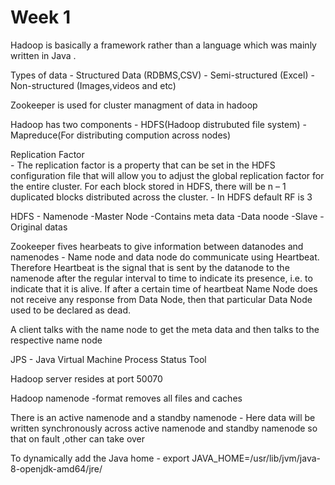 # Week 1

Hadoop is basically a framework rather than a language which was mainly written in Java .

Types of data
 	- Structured Data (RDBMS,CSV)
 	- Semi-structured (Excel)
 	- Non-structured (Images,videos and etc)


Zookeeper is used for cluster managment of data in hadoop

Hadoop has two components
	- HDFS(Hadoop distrubuted file system)
	- Mapreduce(For distributing compution across nodes)

Replication Factor	
	- The replication factor is a property that can be set in the HDFS configuration file that will allow you to adjust the global replication factor for the entire cluster. For each block stored in HDFS, there will be n – 1 duplicated blocks distributed across the cluster. 
	- In HDFS default RF is 3


HDFS
	- Namenode 
		-Master Node
		-Contains meta data
	-Data noode
		-Slave
		-Original datas

Zookeeper fives hearbeats to give information between datanodes and namenodes
		- Name node and data node do communicate using Heartbeat. Therefore Heartbeat is the signal that is sent by the datanode to the namenode after the regular interval to time to indicate its presence, i.e. to indicate that it is alive.
		If after a certain time of heartbeat Name Node does not receive any response from Data Node, then that particular Data Node used to be declared as dead.



A client talks with the name node to get the meta data and then talks to the respective name node				

JPS - Java Virtual Machine Process Status Tool


Hadoop server resides at port 50070

Hadoop namenode -format removes all files and caches

There is an active namenode and a standby namenode
	- Here data will be written synchronously across active namenode and standby namenode so that on fault ,other can take over



To dynamically add the Java home -  export JAVA_HOME=/usr/lib/jvm/java-8-openjdk-amd64/jre/






